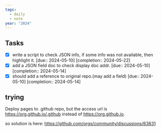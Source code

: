 ```yaml
---
tags:
  - daily
  - note
year: "2024"
---
```

## Tasks

- [x] write a script to check JSON info, if some info was not available, then highlight it.  [due:: 2024-05-10]  [completion:: 2024-05-22]
- [x] add a JSON field doc to check display doc addr.  [due:: 2024-05-10]  [completion:: 2024-05-14]
- [x] should add a reference to original repo.(may add a field)  [due:: 2024-05-10]  [completion:: 2024-05-14]

## trying

Deploy pages to .github repo, but the access url is https://org.github.io/.github instead of https://org.github.io.

so solution is here:
https://github.com/orgs/community/discussions/63631